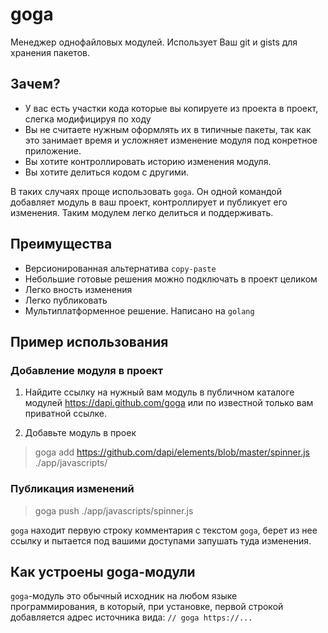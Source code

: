 # goga

Менеджер однофайловых модулей. Использует Ваш git и gists для хранения пакетов.

## Зачем?

* У вас есть участки кода которые вы копируете из проекта в проект, слегка модифицируя по ходу
* Вы не считаете нужным оформлять их в типичные пакеты, так как это занимает время и усложняет изменение модуля под конретное приложение.
* Вы хотите контроллировать историю изменения модуля.
* Вы хотите делиться кодом с другими.

В таких случаях проще использовать `goga`. Он одной командой добавляет модуль в ваш проект, контроллирует и публикует его изменения. Таким модулем легко делиться и поддерживать.

## Преимущества

* Версионированная альтернатива `copy-paste`
* Небольшие готовые решения можно подключать в проект целиком
* Легко вность изменения
* Легко публиковать
* Мультиплатформенное решение. Написано на `golang`

## Пример использования

### Добавление модуля в проект

1. Найдите ссылку на нужный вам модуль в публичном каталоге модулей https://dapi.github.com/goga или по известной только вам приватной ссылке.

2. Добавьте модуль в проек

> goga add https://github.com/dapi/elements/blob/master/spinner.js ./app/javascripts/

### Публикация изменений

> goga push ./app/javascripts/spinner.js

`goga` находит первую строку комментария с текстом `gogа`, берет из нее ссылку и пытается под вашими доступами запушать туда изменения.

## Как устроены goga-модули

`goga`-модуль это обычный исходник на любом языке программирования, в который, при установке, первой строкой добавляется адрес источника вида: `// goga https://...`
